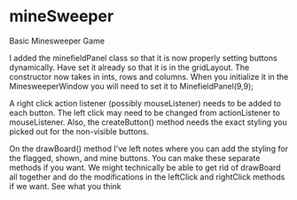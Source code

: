 # mineSweeper
Basic Minesweeper Game


I added the minefieldPanel class so that it is now properly setting buttons dynamically.  Have set it already so that it is in the gridLayout.
The constructor now takes in  ints, rows and columns.  When you initialize it in the MinesweeperWindow you will need to set it to MinefieldPanel(9,9);

A right click action listener (possibly mouseListener) needs to be added to each button.  The left click may need to be changed from actionListener to mouseListener.
Also, the createButton() method needs the exact styling you picked out for the non-visible buttons.

On the drawBoard() method I've left notes where you can add the styling for the flagged, shown, and mine buttons.  You can make these separate methods if you want.
We might technically be able to get rid of drawBoard all together and do the modifications in the leftClick and rightClick methods if we want.  See what you think
